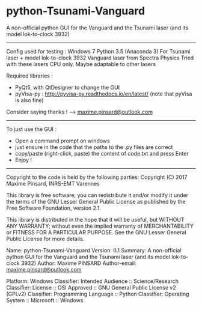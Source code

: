 # python-Tsunami-Vanguard
A non-official python GUI for the Vanguard and the Tsunami laser (and its model lok-to-clock 3932)

-------------------------------------------------------
Config used for testing : 
Windows 7
Python 3.5 (Anaconda 3)
For Tsunami laser + model lok-to-clock 3932
Vanguard laser
from Spectra Physics
Tried with these lasers CPU only. Maybe adaptable to other lasers

Required libraries :

- PyQt5, with QtDesigner to change the GUI 
- pyVisa-py : http://pyvisa-py.readthedocs.io/en/latest/
(note that pyVisa is also fine)

Consider saying thanks ! --> maxime.pinsard@outlook.com

------------------------------------------------------------------------------
To just use the GUI :

- Open a command prompt on windows
- just ensure in the code that the paths to the .py files are correct
- copy/paste (right-click, paste) the content of code.txt and press Enter
- Enjoy !

------------------------------------------------------------------------------
Copyright to the code is held by the following parties:
Copyright (C) 2017 Maxime Pinsard, INRS-EMT Varennes

This library is free software; you can redistribute it and/or
modify it under the terms of the GNU Lesser General Public
License as published by the Free Software Foundation, version 2.1.

This library is distributed in the hope that it will be useful,
but WITHOUT ANY WARRANTY; without even the implied warranty of
MERCHANTABILITY or FITNESS FOR A PARTICULAR PURPOSE.  See the GNU
Lesser General Public License for more details.

Name: python-Tsunami-Vanguard
Version: 0.1
Summary: A non-official python GUI for the Vanguard and the Tsunami laser (and its model lok-to-clock 3932)
Author: Maxime PINSARD
Author-email: maxime.pinsard@outlook.com
        
Platform: Windows
Classifier: Intended Audience :: Science/Research
Classifier: License :: OSI Approved :: GNU General Public License v2 (GPLv2)
Classifier: Programming Language :: Python
Classifier: Operating System :: Microsoft :: Windows
